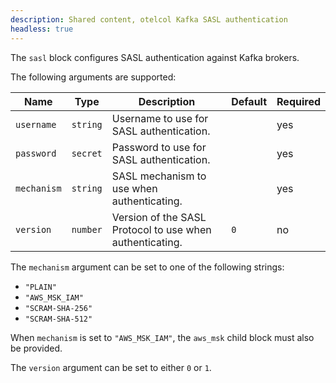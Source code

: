 ```yaml
---
description: Shared content, otelcol Kafka SASL authentication
headless: true
---
```


The `sasl` block configures SASL authentication against Kafka brokers.

The following arguments are supported:

| Name        | Type     | Description                                              | Default | Required |
| ----------- | -------- | -------------------------------------------------------- | ------- | -------- |
| `username`  | `string` | Username to use for SASL authentication.                 |         | yes      |
| `password`  | `secret` | Password to use for SASL authentication.                 |         | yes      |
| `mechanism` | `string` | SASL mechanism to use when authenticating.               |         | yes      |
| `version`   | `number` | Version of the SASL Protocol to use when authenticating. | `0`     | no       |

The `mechanism` argument can be set to one of the following strings:

- `"PLAIN"`
- `"AWS_MSK_IAM"`
- `"SCRAM-SHA-256"`
- `"SCRAM-SHA-512"`

When `mechanism` is set to `"AWS_MSK_IAM"`, the `aws_msk` child block must also be provided.

The `version` argument can be set to either `0` or `1`.

